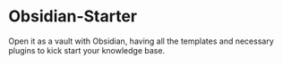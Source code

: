 # Obsidian-Starter
Open it as a vault with Obsidian, having all the templates and necessary plugins to kick start your knowledge base.
